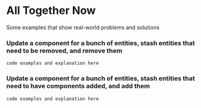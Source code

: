 # All Together Now 

Some examples that show real-world problems and solutions

### Update a component for a bunch of entities, stash entities that need to be removed, and remove them 

```code examples and explanation here```

### Update a component for a bunch of entities, stash entities that need to have components added, and add them 

```code examples and explanation here```